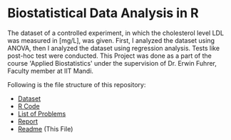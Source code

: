 # Biostatistical Data Analysis in R

The dataset of a controlled experiment, in which the cholesterol level LDL was measured in [mg/L], was given. First, I analyzed the dataset using ANOVA, then I analyzed the dataset using regression analysis. Tests like post-hoc test were conducted.
This Project was done as a part of the course 'Applied Biostatistics' under the supervision of Dr. Erwin Fuhrer, Faculty member at IIT Mandi.

Following is the file structure of this repository:
- [Dataset](Data.xlsx)
- [R Code](main.R)
- [List of Problems](Problems.md)
- [Report](Report.md)
- [Readme](Readme.md) (This File)
